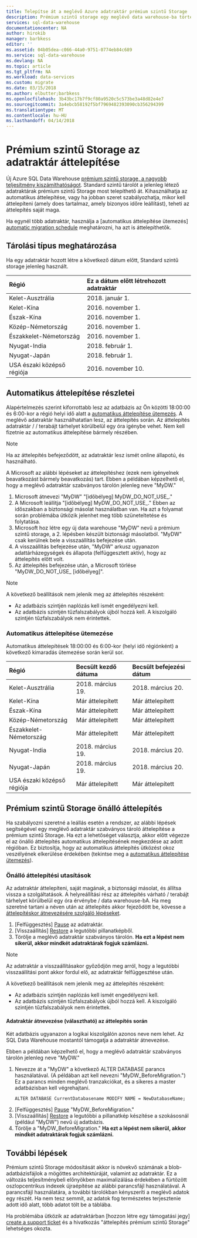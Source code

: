 ```yaml
---
title: Telepítse át a meglévő Azure adatraktár prémium szintű Storage |} Microsoft Docs
description: Prémium szintű storage egy meglévő data warehouse-ba történő áttelepítéséhez
services: sql-data-warehouse
documentationcenter: NA
author: hirokib
manager: barbkess
editor: ''
ms.assetid: 04b05dea-c066-44a0-9751-0774eb84c689
ms.service: sql-data-warehouse
ms.devlang: NA
ms.topic: article
ms.tgt_pltfrm: NA
ms.workload: data-services
ms.custom: migrate
ms.date: 03/15/2018
ms.author: elbutter;barbkess
ms.openlocfilehash: 3b43bc17b7f9cf80a9520c5c573be3a48d82e4e7
ms.sourcegitcommit: 3a4ebcb58192f5bf7969482393090cb356294399
ms.translationtype: MT
ms.contentlocale: hu-HU
ms.lasthandoff: 04/14/2018
---
```

# <a name="migrate-your-data-warehouse-to-premium-storage"></a>Prémium szintű Storage az adatraktár áttelepítése
Új Azure SQL Data Warehouse [prémium szintű storage, a nagyobb teljesítmény kiszámíthatóságot][premium storage for greater performance predictability]. Standard szintű tárolót a jelenleg létező adatraktárak prémium szintű Storage most telepíthető át. Kihasználhatja az automatikus áttelepítése, vagy ha jobban szeret szabályozhatja, mikor kell áttelepíteni (amely does tartalmaz, amely bizonyos időre leállítást), teheti az áttelepítés saját maga.

Ha egynél több adatraktár, használja a [automatikus áttelepítése ütemezés] [ automatic migration schedule] meghatározni, ha azt is áttelepíthetők.

## <a name="determine-storage-type"></a>Tárolási típus meghatározása
Ha egy adatraktár hozott létre a következő dátum előtt, Standard szintű storage jelenleg használt.

| **Régió** | **Ez a dátum előtt létrehozott adatraktár** |
|:--- |:--- |
| Kelet-Ausztrália |2018. január 1. |
| Kelet-Kína |2016. november 1. |
| Észak-Kína |2016. november 1. |
| Közép-Németország |2016. november 1. |
| Északkelet-Németország |2016. november 1. |
| Nyugat-India |2018. február 1. |
| Nyugat-Japán |2018. február 1. |
| USA északi középső régiója |2016. november 10. |

## <a name="automatic-migration-details"></a>Automatikus áttelepítése részletei
Alapértelmezés szerint kiforrottabb lesz az adatbázis az Ön közötti 18:00:00 és 6:00-kor a régió helyi idő alatt a [automatikus áttelepítése ütemezés][automatic migration schedule]. A meglévő adatraktár használhatatlan lesz, az áttelepítés során. Az áttelepítés adatraktár / / terabájt tárhelyet körülbelül egy óra igénybe vehet. Nem kell fizetnie az automatikus áttelepítése bármely részében.

> [!NOTE]
> Ha az áttelepítés befejeződött, az adatraktár lesz ismét online állapotú, és használható.
>
>

A Microsoft az alábbi lépéseket az áttelepítéshez (ezek nem igényelnek beavatkozást bármely beavatkozás) tart. Ebben a példában képzelhető el, hogy a meglévő adatraktár szabványos tárolón jelenleg neve "MyDW."

1. Microsoft átnevezi "MyDW" "[időbélyeg] MyDW_DO_NOT_USE_."
2. A Microsoft leállítja "[időbélyeg] MyDW_DO_NOT_USE_." Ebben az időszakban a biztonsági másolat használatban van. Ha azt a folyamat során problémába ütközik jelenhet meg több szüneteltetése és folytatása.
3. Microsoft hoz létre egy új data warehouse "MyDW" nevű a prémium szintű storage, a 2. lépésben készült biztonsági másolatból. "MyDW" csak kerülnek bele a visszaállítás befejezése után.
4. A visszaállítás befejezése után, "MyDW" arkusz ugyanazon adattárházegységek és állapota (felfüggesztett aktív), hogy az áttelepítés előtt volt.
5. Az áttelepítés befejezése után, a Microsoft törlése "MyDW_DO_NOT_USE_ [időbélyeg]".

> [!NOTE]
> A következő beállítások nem jelenik meg az áttelepítés részeként:
>
> * Az adatbázis szintjén naplózás kell ismét engedélyezni kell.
> * Az adatbázis szintjén tűzfalszabályok újból hozzá kell. A kiszolgáló szintjén tűzfalszabályok nem érintettek.
>
>

### <a name="automatic-migration-schedule"></a>Automatikus áttelepítése ütemezése
Automatikus áttelepítések 18:00:00 és 6:00-kor (helyi idő régiónként) a következő kimaradás ütemezése során kerül sor.

| **Régió** | **Becsült kezdő dátuma** | **Becsült befejezési dátum** |
|:--- |:--- |:--- |
| Kelet-Ausztrália |2018. március 19. |2018. március 20. |
| Kelet-Kína |Már áttelepített |Már áttelepített |
| Észak-Kína |Már áttelepített |Már áttelepített |
| Közép-Németország |Már áttelepített |Már áttelepített |
| Északkelet-Németország |Már áttelepített |Már áttelepített |
| Nyugat-India |2018. március 19. |2018. március 20. |
| Nyugat-Japán |2018. március 19. |2018. március 20. |
| USA északi középső régiója |Már áttelepített |Már áttelepített |

## <a name="self-migration-to-premium-storage"></a>Prémium szintű Storage önálló áttelepítés
Ha szabályozni szeretné a leállás esetén a rendszer, az alábbi lépések segítségével egy meglévő adatraktár szabványos tároló áttelepítése a prémium szintű Storage. Ha ezt a lehetőséget választja, akkor előtt végezze el az önálló áttelepítés automatikus áttelepítésének megkezdése az adott régióban. Ez biztosítja, hogy az automatikus áttelepítés ütközést okoz veszélyének elkerülése érdekében (tekintse meg a [automatikus áttelepítése ütemezés][automatic migration schedule]).

### <a name="self-migration-instructions"></a>Önálló áttelepítési utasítások
Az adatraktár áttelepíteni, saját magának, a biztonsági másolat, és állítsa vissza a szolgáltatások. A helyreállítási rész az áttelepítés várható / terabájt tárhelyet körülbelül egy óra érvénybe / data warehouse-bA. Ha meg szeretné tartani a néven után az áttelepítés akkor fejeződött be, kövesse a [áttelepítéskor átnevezésére szolgáló lépéseket][steps to rename during migration].

1. [Felfüggesztés] [ Pause] az adatraktár. 
2. [Visszaállítás] [ Restore] a legutóbbi pillanatképből.
3. Törölje a meglévő adatraktár szabványos tárolón. **Ha ezt a lépést nem sikerül, akkor mindkét adatraktárak fogjuk számlázni.**

> [!NOTE]
>
> Az adatraktár a visszaállításakor győződjön meg arról, hogy a legutóbbi visszaállítási pont akkor fordul elő, az adatraktár felfüggesztése után.
>
> A következő beállítások nem jelenik meg az áttelepítés részeként:
>
> * Az adatbázis szintjén naplózás kell ismét engedélyezni kell.
> * Az adatbázis szintjén tűzfalszabályok újból hozzá kell. A kiszolgáló szintjén tűzfalszabályok nem érintettek.
>
>

#### <a name="rename-data-warehouse-during-migration-optional"></a>Adatraktár átnevezése (választható) az áttelepítés során
Két adatbázis ugyanazon a logikai kiszolgálón azonos neve nem lehet. Az SQL Data Warehouse mostantól támogatja a adatraktár átnevezése.

Ebben a példában képzelhető el, hogy a meglévő adatraktár szabványos tárolón jelenleg neve "MyDW."

1. Nevezze át a "MyDW" a következő ALTER DATABASE parancs használatával. (A példában azt kell nevezni "MyDW_BeforeMigration.")  Ez a parancs minden meglévő tranzakciókat, és a sikeres a master adatbázisban kell végrehajtani.
   ```
   ALTER DATABASE CurrentDatabasename MODIFY NAME = NewDatabaseName;
   ```
2. [Felfüggesztés] [ Pause] "MyDW_BeforeMigration." 
3. [Visszaállítás] [ Restore] a legutóbbi a pillanatkép készítése a szokásosnál (például "MyDW") nevű új adatbázis.
4. Törölje a "MyDW_BeforeMigration." **Ha ezt a lépést nem sikerül, akkor mindkét adatraktárak fogjuk számlázni.**


## <a name="next-steps"></a>További lépések
Prémium szintű Storage módosítását akkor is növekvő számának a blob-adatbázisfájlok a mögöttes architektúráját, valamint az adatraktár. Ez a változás teljesítménybeli előnyökben maximalizálása érdekében a fürtözött oszlopcentrikus indexek újraépítése az alábbi parancsfájl használatával. A parancsfájl használatára, a további tárolókban kényszeríti a meglévő adatok egy részét. Ha nem tesz semmit, az adatok fog természetes terjesztenie adott idő alatt, több adatot tölt be a táblába.

Ha problémába ütközik az adatraktárban [hozzon létre egy támogatási jegy] [ create a support ticket] és a hivatkozás "áttelepítés prémium szintű Storage" lehetséges okozta.

<!--Image references-->

<!--Article references-->
[automatic migration schedule]: #automatic-migration-schedule
[self-migration to Premium Storage]: #self-migration-to-premium-storage
[create a support ticket]: sql-data-warehouse-get-started-create-support-ticket.md
[Azure paired region]: best-practices-availability-paired-regions.md
[main documentation site]: services/sql-data-warehouse.md
[Pause]: sql-data-warehouse-manage-compute-portal.md
[Restore]: sql-data-warehouse-restore-database-portal.md
[steps to rename during migration]: #optional-steps-to-rename-during-migration
[scale compute power]: quickstart-scale-compute-portal.md
[mediumrc role]: resource-classes-for-workload-management.md

<!--MSDN references-->


<!--Other Web references-->
[Premium Storage for greater performance predictability]: https://azure.microsoft.com/en-us/blog/azure-sql-data-warehouse-introduces-premium-storage-for-greater-performance/
[Azure Portal]: https://portal.azure.com
